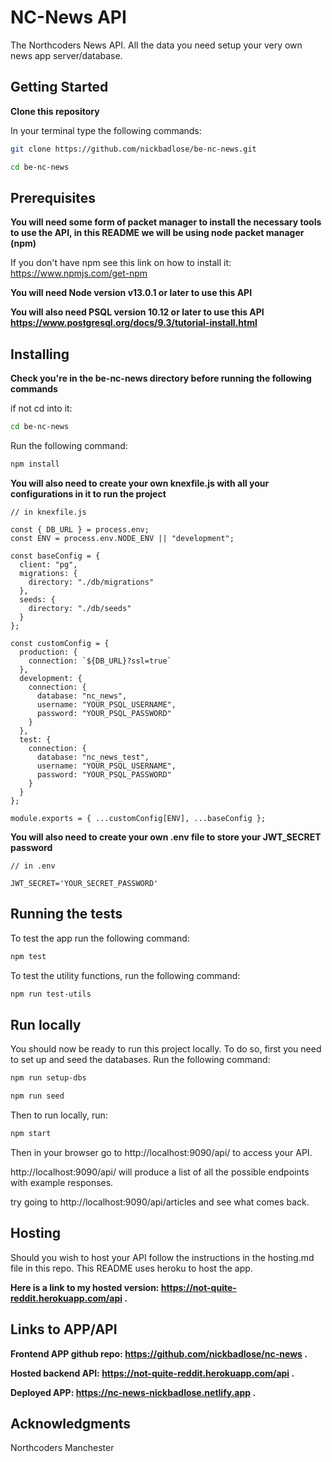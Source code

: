 # NC-News API

The Northcoders News API. All the data you need setup your very own news app server/database.

## Getting Started

**Clone this repository**

In your terminal type the following commands:

```bash
git clone https://github.com/nickbadlose/be-nc-news.git

cd be-nc-news
```

## Prerequisites

**You will need some form of packet manager to install the necessary tools to use the API, in this README we will be using node packet manager (npm)**

If you don't have npm see this link on how to install it: https://www.npmjs.com/get-npm

**You will need Node version v13.0.1 or later to use this API**

**You will also need PSQL version 10.12 or later to use this API https://www.postgresql.org/docs/9.3/tutorial-install.html**

## Installing

**Check you're in the be-nc-news directory before running the following commands**

if not cd into it:

```bash
cd be-nc-news
```

Run the following command:

```bash
npm install
```

**You will also need to create your own knexfile.js with all your configurations in it to run the project**

```
// in knexfile.js

const { DB_URL } = process.env;
const ENV = process.env.NODE_ENV || "development";

const baseConfig = {
  client: "pg",
  migrations: {
    directory: "./db/migrations"
  },
  seeds: {
    directory: "./db/seeds"
  }
};

const customConfig = {
  production: {
    connection: `${DB_URL}?ssl=true`
  },
  development: {
    connection: {
      database: "nc_news",
      username: "YOUR_PSQL_USERNAME",
      password: "YOUR_PSQL_PASSWORD"
    }
  },
  test: {
    connection: {
      database: "nc_news_test",
      username: "YOUR_PSQL_USERNAME",
      password: "YOUR_PSQL_PASSWORD"
    }
  }
};

module.exports = { ...customConfig[ENV], ...baseConfig };
```

**You will also need to create your own .env file to store your JWT_SECRET password**

```
// in .env

JWT_SECRET='YOUR_SECRET_PASSWORD'

```

## Running the tests

To test the app run the following command:

```bash
npm test
```

To test the utility functions, run the following command:

```bash
npm run test-utils
```

## Run locally

You should now be ready to run this project locally. To do so, first you need to set up and seed the databases. Run the following command:

```bash
npm run setup-dbs

npm run seed
```

Then to run locally, run:

```bash
npm start
```

Then in your browser go to http://localhost:9090/api/ to access your API.

http://localhost:9090/api/ will produce a list of all the possible endpoints with example responses.

try going to http://localhost:9090/api/articles and see what comes back.

## Hosting

Should you wish to host your API follow the instructions in the hosting.md file in this repo. This README uses heroku to host the app.

**Here is a link to my hosted version: https://not-quite-reddit.herokuapp.com/api .**

## Links to APP/API

**Frontend APP github repo: https://github.com/nickbadlose/nc-news .**

**Hosted backend API: https://not-quite-reddit.herokuapp.com/api .**

**Deployed APP: https://nc-news-nickbadlose.netlify.app .**

## Acknowledgments

Northcoders Manchester
